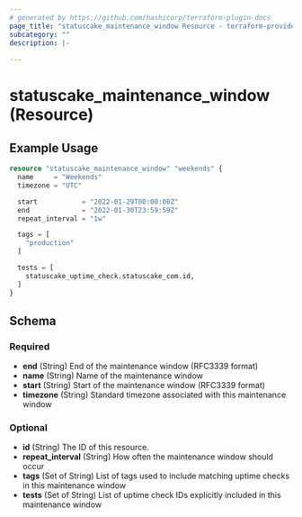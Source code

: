 ```yaml
---
# generated by https://github.com/hashicorp/terraform-plugin-docs
page_title: "statuscake_maintenance_window Resource - terraform-provider-statuscake"
subcategory: ""
description: |-
  
---
```


# statuscake_maintenance_window (Resource)



## Example Usage

```terraform
resource "statuscake_maintenance_window" "weekends" {
  name     = "Weekends"
  timezone = "UTC"

  start           = "2022-01-29T00:00:00Z"
  end             = "2022-01-30T23:59:59Z"
  repeat_interval = "1w"

  tags = [
    "production"
  ]

  tests = [
    statuscake_uptime_check.statuscake_com.id,
  ]
}
```

<!-- schema generated by tfplugindocs -->
## Schema

### Required

- **end** (String) End of the maintenance window (RFC3339 format)
- **name** (String) Name of the maintenance window
- **start** (String) Start of the maintenance window (RFC3339 format)
- **timezone** (String) Standard timezone associated with this maintenance window

### Optional

- **id** (String) The ID of this resource.
- **repeat_interval** (String) How often the maintenance window should occur
- **tags** (Set of String) List of tags used to include matching uptime checks in this maintenance window
- **tests** (Set of String) List of uptime check IDs explicitly included in this maintenance window


